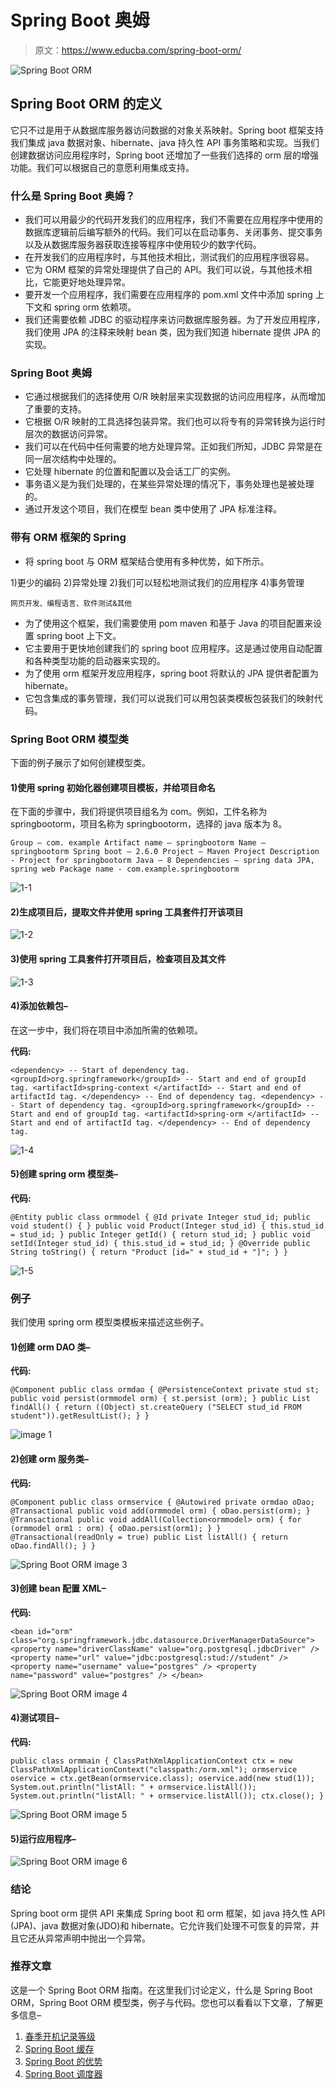 # Spring Boot 奥姆

> 原文：<https://www.educba.com/spring-boot-orm/>

![Spring Boot ORM](img/49d5785046671feffbbf1cda1ba84f6e.png)



## Spring Boot ORM 的定义

它只不过是用于从数据库服务器访问数据的对象关系映射。Spring boot 框架支持我们集成 java 数据对象、hibernate、java 持久性 API 事务策略和实现。当我们创建数据访问应用程序时，Spring boot 还增加了一些我们选择的 orm 层的增强功能。我们可以根据自己的意愿利用集成支持。

### 什么是 Spring Boot 奥姆？

*   我们可以用最少的代码开发我们的应用程序，我们不需要在应用程序中使用的数据库逻辑前后编写额外的代码。我们可以在启动事务、关闭事务、提交事务以及从数据库服务器获取连接等程序中使用较少的数字代码。
*   在开发我们的应用程序时，与其他技术相比，测试我们的应用程序很容易。
*   它为 ORM 框架的异常处理提供了自己的 API。我们可以说，与其他技术相比，它能更好地处理异常。
*   要开发一个应用程序，我们需要在应用程序的 pom.xml 文件中添加 spring 上下文和 spring orm 依赖项。
*   我们还需要依赖 JDBC 的驱动程序来访问数据库服务器。为了开发应用程序，我们使用 JPA 的注释来映射 bean 类，因为我们知道 hibernate 提供 JPA 的实现。

### Spring Boot 奥姆

*   它通过根据我们的选择使用 O/R 映射层来实现数据的访问应用程序，从而增加了重要的支持。
*   它根据 O/R 映射的工具选择包装异常。我们也可以将专有的异常转换为运行时层次的数据访问异常。
*   我们可以在代码中任何需要的地方处理异常。正如我们所知，JDBC 异常是在同一层次结构中处理的。
*   它处理 hibernate 的位置和配置以及会话工厂的实例。
*   事务语义是为我们处理的，在某些异常处理的情况下，事务处理也是被处理的。
*   通过开发这个项目，我们在模型 bean 类中使用了 JPA 标准注释。

### 带有 ORM 框架的 Spring

*   将 spring boot 与 ORM 框架结合使用有多种优势，如下所示。

1)更少的编码 2)异常处理
2)我们可以轻松地测试我们的应用程序 4)事务管理

<small>网页开发、编程语言、软件测试&其他</small>

*   为了使用这个框架，我们需要使用 pom maven 和基于 Java 的项目配置来设置 spring boot 上下文。
*   它主要用于更快地创建我们的 spring boot 应用程序。这是通过使用自动配置和各种类型功能的启动器来实现的。
*   为了使用 orm 框架开发应用程序，spring boot 将默认的 JPA 提供者配置为 hibernate。
*   它包含集成的事务管理，我们可以说我们可以用包装类模板包装我们的映射代码。

### Spring Boot ORM 模型类

下面的例子展示了如何创建模型类。

#### 1)使用 spring 初始化器创建项目模板，并给项目命名

在下面的步骤中，我们将提供项目组名为 com。例如，工件名称为 springbootorm，项目名称为 springbootorm，选择的 java 版本为 8。

`Group – com. example
Artifact name – springbootorm
Name – springbootorm
Spring boot – 2.6.0
Project – Maven
Project Description - Project for springbootorm
Java – 8
Dependencies – spring data JPA, spring web
Package name - com.example.springbootorm`

![1-1](img/d15ea97a08aa566fd60f8fcf05ebb919.png)



#### 2)生成项目后，提取文件并使用 spring 工具套件打开该项目

![1-2](img/cda807386a9af26de0220ce871dbd646.png)



#### 3)使用 spring 工具套件打开项目后，检查项目及其文件

![1-3](img/463c5862df46ebd88ae6b3b58e07c6e7.png)



#### 4)添加依赖包–

在这一步中，我们将在项目中添加所需的依赖项。

**代码:**

`<dependency> -- Start of dependency tag.
<groupId>org.springframework</groupId> -- Start and end of groupId tag.
<artifactId>spring-context </artifactId> -- Start and end of artifactId tag.
</dependency> -- End of dependency tag.
<dependency> -- Start of dependency tag.
<groupId>org.springframework</groupId> -- Start and end of groupId tag.
<artifactId>spring-orm </artifactId> -- Start and end of artifactId tag.
</dependency> -- End of dependency tag.`

![1-4](img/6360c2d25118c01e4529b43c0b89ebcf.png)



#### 5)创建 spring orm 模型类–

**代码:**

`@Entity
public class ormmodel {
@Id
private Integer stud_id;
public void student() {
}
public void Product(Integer stud_id) {
this.stud_id = stud_id;
}
public Integer getId() {
return stud_id;
}
public void setId(Integer stud_id) {
this.stud_id = stud_id;
}
@Override
public String toString() {
return "Product [id=" + stud_id + "]";
}
}`

![1-5](img/98bc58fb9a6ba73860b84b347d9bee2f.png)



### 例子

我们使用 spring orm 模型类模板来描述这些例子。

#### 1)创建 orm DAO 类–

**代码:**

`@Component
public class ormdao {
@PersistenceContext
private stud st;
public void persist(ormmodel orm) {
st.persist (orm);
}
public List findAll() {
return ((Object) st.createQuery ("SELECT stud_id FROM student")).getResultList();
}
}`

![image 1](img/58c8c3e57a08ad85a295cd4c6a3fdd91.png)



#### 2)创建 orm 服务类–

**代码:**

`@Component
public class ormservice {
@Autowired
private ormdao oDao;
@Transactional
public void add(ormmodel orm) {
oDao.persist(orm);
}
@Transactional
public void addAll(Collection<ormmodel> orm) {
for (ormmodel orm1 : orm) {
oDao.persist(orm1);
}
}
@Transactional(readOnly = true)
public List listAll() {
return oDao.findAll();
}
}`

![Spring Boot ORM image 3](img/d1d4f49a05fb2250bcb3ce30a322d8b7.png)



#### 3)创建 bean 配置 XML–

**代码:**

`<bean id="orm" class="org.springframework.jdbc.datasource.DriverManagerDataSource">
<property name="driverClassName" value="org.postgresql.jdbcDriver" />
<property name="url" value="jdbc:postgresql:stud://student" />
<property name="username" value="postgres" />
<property name="password" value="postgres" />
</bean>`

![Spring Boot ORM image 4](img/221e00f0684814636a5d335d6921c1be.png)



#### 4)测试项目–

**代码:**

`public class ormmain {
ClassPathXmlApplicationContext ctx = new ClassPathXmlApplicationContext("classpath:/orm.xml");
ormservice oservice = ctx.getBean(ormservice.class);
oservice.add(new stud(1));
System.out.println("listAll: " + ormservice.listAll());
System.out.println("listAll: " + ormservice.listAll());
ctx.close();
}`

![Spring Boot ORM image 5](img/e9eaba267013e439634ff68b818877db.png)



#### 5)运行应用程序–

![Spring Boot ORM image 6](img/0469794971ac059731878cf04e1eabec.png)



### 结论

Spring boot orm 提供 API 来集成 Spring boot 和 orm 框架，如 java 持久性 API (JPA)、java 数据对象(JDO)和 hibernate。它允许我们处理不可恢复的异常，并且它还从异常声明中抛出一个异常。

### 推荐文章

这是一个 Spring Boot ORM 指南。在这里我们讨论定义，什么是 Spring Boot ORM，Spring Boot ORM 模型类，例子与代码。您也可以看看以下文章，了解更多信息–

1.  [春季开机记录等级](https://www.educba.com/spring-boot-logging-level/)
2.  [Spring Boot 缓存](https://www.educba.com/spring-boot-cache/)
3.  [Spring Boot 的优势](https://www.educba.com/spring-boot-advantages/)
4.  [Spring Boot 调度器](https://www.educba.com/spring-boot-scheduler/)





